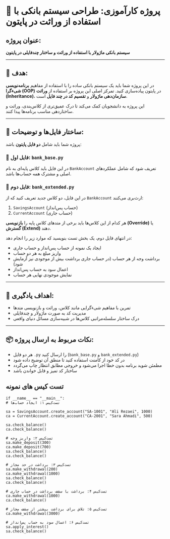 
# 📝 پروژه کارآموزی: طراحی سیستم بانکی با استفاده از وراثت در پایتون

## عنوان پروژه:
**سیستم بانکی ماژولار با استفاده از وراثت و ساختار چندفایلی در پایتون**

---

## 🎯 هدف:

در این پروژه شما باید یک سیستم بانکی ساده را با استفاده از مفاهیم **برنامه‌نویسی شی‌ء‌گرا (OOP)** در پایتون پیاده‌سازی کنید. تمرکز اصلی این پروژه بر استفاده از **وراثت (Inheritance)**، **سازمان‌دهی ماژولار** و **تقسیم کد در چند فایل** است.

این پروژه به دانشجویان کمک می‌کند تا درک عمیق‌تری از کلاس‌بندی، وراثت و ساختاردهی مناسب برنامه‌ها پیدا کنند.

---

## 📁 ساختار فایل‌ها و توضیحات:

پروژه شما باید شامل **دو فایل پایتون** باشد:

### 📄 فایل اول: `bank_base.py`

در این فایل باید کلاس پایه‌ای به نام `BankAccount` تعریف شود که شامل عملکردهای اصلی و مشترک همه حساب‌ها باشد.

### 📄 فایل دوم: `bank_extended.py`

در این فایل، دو کلاس جدید تعریف کنید که از `BankAccount` ارث‌بری می‌کنند:

1. `SavingsAccount` (حساب پس‌انداز)
2. `CurrentAccount` (حساب جاری)

هر کدام از این کلاس‌ها باید برخی از متدهای کلاس پایه را **بازنویسی (Override)** یا **گسترش (Extend)** دهند.

در انتهای فایل دوم، یک بخش تست بنویسید که موارد زیر را انجام دهد:

- ایجاد یک نمونه از حساب پس‌انداز و حساب جاری
- واریز مبلغ به هر دو حساب
- برداشت وجه از هر حساب (در حساب جاری برداشت بیش از موجودی نیز آزمایش شود)
- اعمال سود به حساب پس‌انداز
- نمایش موجودی نهایی هر حساب

---

## 🎯 اهداف یادگیری:

- تمرین با مفاهیم شی‌ء‌گرایی مانند کلاس، وراثت و بازنویسی متدها
- مدیریت کد به صورت ماژولار و چندفایلی
- درک ساختار سلسله‌مراتبی کلاس‌ها در شبیه‌سازی مسائل دنیای واقعی

---

## 📦 نکات مربوط به ارسال پروژه:

- هر دو فایل `.py` را ارسال کنید (`bank_base.py` و `bank_extended.py`)
- در کد خود از کامنت استفاده کنید تا منطق آن توضیح داده شود
- مطمئن شوید برنامه بدون خطا اجرا می‌شود و خروجی مطابق انتظار چاپ می‌گردد
- ساختار کد تمیز و قابل خواندن باشد

## تست کیس های نمونه 

    if __name__ == "__main__":
    # تست‌کیس ۱: ایجاد حساب‌ها
    
    sa = SavingsAccount.create_account("SA-1001", "Ali Rezaei", 1000)
    ca = CurrentAccount.create_account("CA-2001", "Sara Ahmadi", 500)

    sa.check_balance()
    ca.check_balance()

    # تست‌کیس ۲: واریز وجه
    sa.make_deposit(300)
    ca.make_deposit(700)
    sa.check_balance()
    ca.check_balance()

    # تست‌کیس ۳: برداشت در حد مجاز
    sa.make_withdrawal(200)
    ca.make_withdrawal(1000)
    sa.check_balance()
    ca.check_balance()

    # تست‌کیس ۴: برداشت با سقف برداشت در حساب جاری
    ca.make_withdrawal(1000)
    ca.check_balance()

    # تست‌کیس ۵: تلاش برای برداشت بیشتر از سقف مجاز
    ca.make_withdrawal(3000)

    # تست‌کیس ۶: اعمال سود به حساب پس‌انداز
    sa.apply_interest()
    sa.check_balance()
